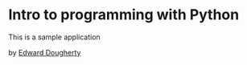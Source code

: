 # Intro to programming with Python

This is a sample application

by [Edward Dougherty](http://edwardadougherty.com)